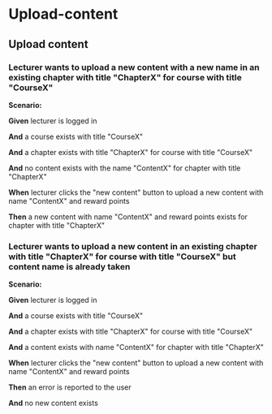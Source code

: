 # Upload-content

## Upload content



### Lecturer wants to upload a new content with a new name in an existing chapter with title "ChapterX" for course with title "CourseX"


**Scenario:**

**Given** lecturer is logged in

**And** a course exists with title "CourseX"

**And** a chapter exists with title "ChapterX" for course with title "CourseX"

**And** no content exists with the name "ContentX" for chapter with title "ChapterX"

**When** lecturer clicks the "new content" button to upload a new content with name "ContentX" and reward points

**Then** a new content with name "ContentX" and reward points exists for chapter with title "ChapterX"


### Lecturer wants to upload a new content in an existing chapter with title "ChapterX" for course with title "CourseX" but content name is already taken


**Scenario:**

**Given** lecturer is logged in

**And** a course exists with title "CourseX"

**And** a chapter exists with title "ChapterX" for course with title "CourseX"

**And** a content exists with name "ContentX" for chapter with title "ChapterX"

**When** lecturer clicks the "new content" button to upload a new content with name "ContentX" and reward points

**Then** an error is reported to the user

**And** no new content exists


